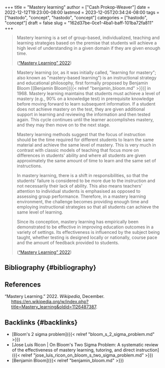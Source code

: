 +++
title = "Mastery learning"
author = ["Cash Prokop-Weaver"]
date = 2022-12-12T19:23:00-08:00
lastmod = 2023-12-05T20:34:24-08:00
tags = ["hastodo", "concept", "hastodo", "concept"]
categories = ["hastodo", "concept"]
draft = false
slug = "162d37be-0ce1-4ba1-baff-101ba72fa811"
+++

> Mastery learning is a set of group-based, individualized, teaching and learning strategies based on the premise that students will achieve a high level of understanding in a given domain if they are given enough time.
>
> (<a href="#citeproc_bib_item_1">“Mastery Learning” 2022</a>)

<!--quoteend-->

> Mastery learning (or, as it was initially called, "learning for mastery"; also known as "mastery-based learning") is an instructional strategy and educational philosophy, first formally proposed by Benjamin Bloom [[Benjamin Bloom]({{< relref "benjamin_bloom.md" >}})] in 1968. Mastery learning maintains that students must achieve a level of mastery (e.g., 90% on a knowledge test) in prerequisite knowledge before moving forward to learn subsequent information. If a student does not achieve mastery on the test, they are given additional support in learning and reviewing the information and then tested again. This cycle continues until the learner accomplishes mastery, and they may then move on to the next stage.
>
> Mastery learning methods suggest that the focus of instruction should be the time required for different students to learn the same material and achieve the same level of mastery. This is very much in contrast with classic models of teaching that focus more on differences in students' ability and where all students are given approximately the same amount of time to learn and the same set of instructions.
>
> In mastery learning, there is a shift in responsibilities, so that the students' failure is considered to be more due to the instruction and not necessarily their lack of ability. This also means teachers' attention to individual students is emphasised as opposed to assessing group performance. Therefore, in a mastery learning environment, the challenge becomes providing enough time and employing instructional strategies so that all students can achieve the same level of learning.
>
> Since its conception, mastery learning has empirically been demonstrated to be effective in improving education outcomes in a variety of settings. Its effectiveness is influenced by the subject being taught, whether testing is designed locally or nationally, course pace and the amount of feedback provided to students.
>
> (<a href="#citeproc_bib_item_1">“Mastery Learning” 2022</a>)


## Bibliography {#bibliography}

## References

<style>.csl-entry{text-indent: -1.5em; margin-left: 1.5em;}</style><div class="csl-bib-body">
  <div class="csl-entry"><a id="citeproc_bib_item_1"></a>“Mastery Learning.” 2022. <i>Wikipedia</i>, December. <a href="https://en.wikipedia.org/w/index.php?title=Mastery_learning&oldid=1126487387">https://en.wikipedia.org/w/index.php?title=Mastery_learning&#38;oldid=1126487387</a>.</div>
</div>


## Backlinks {#backlinks}

-   [Bloom's 2 sigma problem]({{< relref "bloom_s_2_sigma_problem.md" >}})
-   [Jose Luis Ricon | On Bloom's Two Sigma Problem: A systematic review of the effectiveness of mastery learning, tutoring, and direct instruction]({{< relref "jose_luis_ricon_on_bloom_s_two_sigma_problem.md" >}})
-   [Benjamin Bloom]({{< relref "benjamin_bloom.md" >}})
